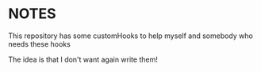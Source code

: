 # NOTES

This repository has some customHooks to help myself and somebody who needs these hooks

The idea is that I don't want again write them!
